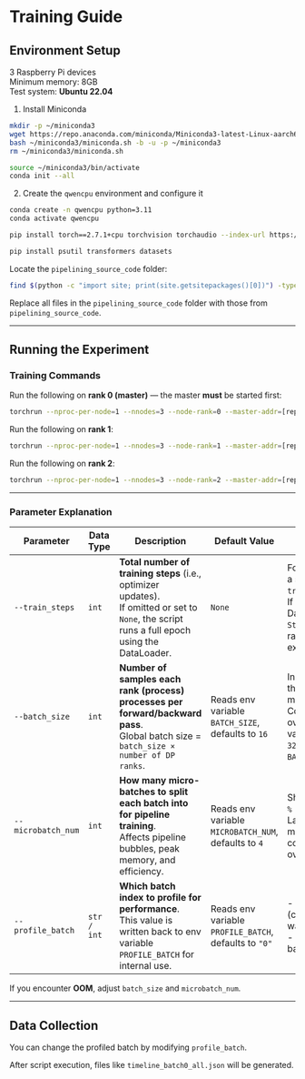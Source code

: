 # Training Guide

## Environment Setup

3 Raspberry Pi devices  
Minimum memory: 8GB  
Test system: **Ubuntu 22.04**

1. Install Miniconda

```sh
mkdir -p ~/miniconda3
wget https://repo.anaconda.com/miniconda/Miniconda3-latest-Linux-aarch64.sh -O ~/miniconda3/miniconda.sh
bash ~/miniconda3/miniconda.sh -b -u -p ~/miniconda3
rm ~/miniconda3/miniconda.sh

source ~/miniconda3/bin/activate
conda init --all
```

2. Create the `qwencpu` environment and configure it

```sh
conda create -n qwencpu python=3.11
conda activate qwencpu

pip install torch==2.7.1+cpu torchvision torchaudio --index-url https://download.pytorch.org/whl/cpu

pip install psutil transformers datasets
```

Locate the `pipelining_source_code` folder:

```sh
find $(python -c "import site; print(site.getsitepackages()[0])") -type d -name pipelining
```

Replace all files in the `pipelining_source_code` folder with those from `pipelining_source_code`.

---

## Running the Experiment

### Training Commands

Run the following on **rank 0 (master)** — the master **must** be started first:

```sh
torchrun --nproc-per-node=1 --nnodes=3 --node-rank=0 --master-addr=[replace with master IP] --master-port=29500 three_stages_simple_pp.py --train_steps 5 --batch_size 16 --microbatch_num 4 --profile_batch 1
```

Run the following on **rank 1**:

```sh
torchrun --nproc-per-node=1 --nnodes=3 --node-rank=1 --master-addr=[replace with master IP] --master-port=29500 three_stages_simple_pp.py --train_steps 5 --batch_size 16 --microbatch_num 4 --profile_batch 1
```

Run the following on **rank 2**:

```sh
torchrun --nproc-per-node=1 --nnodes=3 --node-rank=2 --master-addr=[replace with master IP] --master-port=29500 three_stages_simple_pp.py --train_steps 5 --batch_size 16 --microbatch_num 4 --profile_batch 1
```

---

### Parameter Explanation

| Parameter          | Data Type   | Description                                                                                                                                      | Default Value                                         | Typical Usage & Notes                                                                                                                                                       |
| ------------------ | ----------- | ------------------------------------------------------------------------------------------------------------------------------------------------ | ----------------------------------------------------- | --------------------------------------------------------------------------------------------------------------------------------------------------------------------------- |
| `--train_steps`    | `int`       | **Total number of training steps** (i.e., optimizer updates).<br>If omitted or set to `None`, the script runs a full epoch using the DataLoader. | `None`                                                | For *testing/debugging*, set a small number like `--train_steps 200`.<br>If set **greater than** DataLoader length, `StopIteration` will be raised after data is exhausted. |
| `--batch_size`     | `int`       | **Number of samples each rank (process) processes per forward/backward pass**.<br>Global batch size = `batch_size × number of DP ranks`.         | Reads env variable `BATCH_SIZE`, defaults to `16`     | Increasing it improves throughput but also memory usage.<br>Command-line argument overrides environment variable, e.g., `--batch_size 32` overrides `BATCH_SIZE=16`.        |
| `--microbatch_num` | `int`       | **How many micro-batches to split each batch into for pipeline training**.<br>Affects pipeline bubbles, peak memory, and efficiency.             | Reads env variable `MICROBATCH_NUM`, defaults to `4`  | Should satisfy `batch_size % microbatch_num == 0`.<br>Larger values reduce memory use but increase communication/scheduling overhead.                                       |
| `--profile_batch`  | `str / int` | **Which batch index to profile for performance**.<br>This value is written back to env variable `PROFILE_BATCH` for internal use.                | Reads env variable `PROFILE_BATCH`, defaults to `"0"` | - `0`: profile the 1st batch (commonly used for warm-up).<br>- `k`: profile the (k+1)-th batch.                                                                             |

If you encounter **OOM**, adjust `batch_size` and `microbatch_num`.

---

## Data Collection

You can change the profiled batch by modifying `profile_batch`.

After script execution, files like `timeline_batch0_all.json` will be generated.


